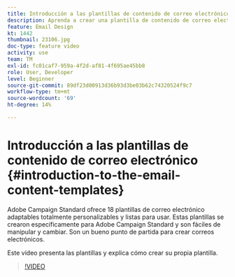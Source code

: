 ```yaml
---
title: Introducción a las plantillas de contenido de correo electrónico
description: Aprenda a crear una plantilla de contenido de correo electrónico.
feature: Email Design
kt: 1442
thumbnail: 23106.jpg
doc-type: feature video
activity: use
team: TM
exl-id: fc01caf7-959a-4f2d-af81-4f695ae45bb8
role: User, Developer
level: Beginner
source-git-commit: 89df23d00913d36b93d3be03b62c74320524f9c7
workflow-type: tm+mt
source-wordcount: '69'
ht-degree: 14%

---
```


# Introducción a las plantillas de contenido de correo electrónico {#introduction-to-the-email-content-templates}

Adobe Campaign Standard ofrece 18 plantillas de correo electrónico adaptables totalmente personalizables y listas para usar. Estas plantillas se crearon específicamente para Adobe Campaign Standard y son fáciles de manipular y cambiar. Son un bueno punto de partida para crear correos electrónicos.

Este vídeo presenta las plantillas y explica cómo crear su propia plantilla.

>[!VIDEO](https://video.tv.adobe.com/v/23106?quality=12&learn=on)
